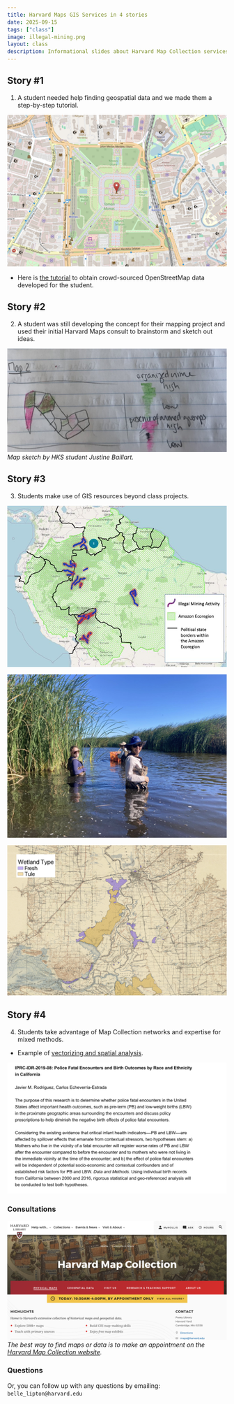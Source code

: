 ```yaml
---
title: Harvard Maps GIS Services in 4 stories
date: 2025-09-15
tags: ["class"]
image: illegal-mining.png
layout: class
description: Informational slides about Harvard Map Collection services and how to make use of them
---
```

## Story #1
1. A student needed help finding geospatial data and we made them a step-by-step tutorial. 

![OpenStreetMap zoomed in on Jakarta](../media/jakarta.png)

- Here is [the tutorial](https://mapping.share.library.harvard.edu/tutorials/data-curation/openstreetmap/) to obtain crowd-sourced OpenStreetMap data developed for the student. 

## Story #2

2. A student was still developing the concept for their mapping project and used their initial Harvard Maps consult to brainstorm and sketch out ideas.

![Sketch of a choropleth map](../media/jb-sketch.jpeg)
_Map sketch by HKS student Justine Baillart._

## Story #3

3. Students make use of GIS resources beyond class projects.

![Amazon deforestation](../media/illegal-mining.png)

![Hannah in waders](../media/ha1.png)

![Map of old agricultural zones](../media/ha2.png)

## Story #4

4. Students take advantage of Map Collection networks and expertise for mixed methods.

- Example of [vectorizing and spatial analysis](https://mapping.share.library.harvard.edu/projects/adler/).

![Description of a complicated data project](../media/referral.png)






### Consultations

![Harvard Map Collection website](../media/harvardmapcollection_website.png)
_The best way to find maps or data is to make an appointment on the [Harvard Map Collection website](https://library.harvard.edu/libraries/harvard-map-collection)._


### Questions
Or, you can follow up with any questions by emailing:
`belle_lipton@harvard.edu`

